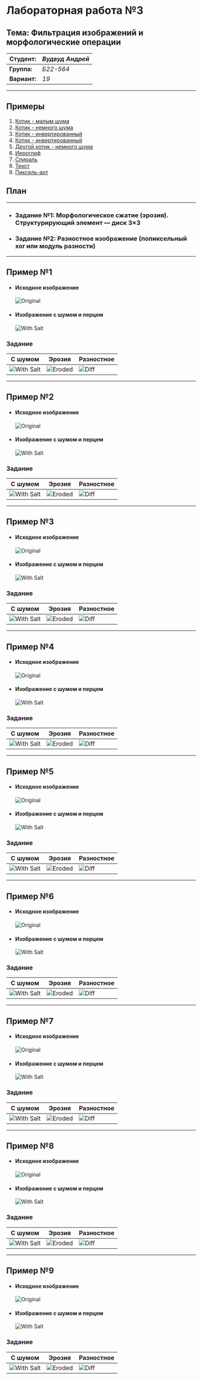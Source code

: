# Лабораторная работа №3

## Тема: Фильтрация изображений и морфологические операции

|**Студент:**|*Вудвуд Андрей*|
|------------|--------------|
|**Группа:** |*Б22-564*     |
|**Вариант:**|*19*           |
---

## Примеры

1. [Котик - малым шума](#ex1)
2. [Котик - немного шума](#ex2)
3. [Котик - инвертированный](#ex3)
4. [Котик - инвертированный](#ex4)
5. [Другой котик - немного шума](#ex5)
6. [Иероглиф](#ex6)
7. [Спираль](#ex7)
8. [Текст](#ex8)
9. [Пиксель-арт](#ex9)

## План

---

- ### Задание №1: Морфологическое сжатие (эрозия). Структурирующий элемент — диск 3×3

- ### Задание №2: Разностное изображение (попиксельный xor или модуль разности)

---

<a name="ex1"> <h2>Пример №1</h2> </a>

- #### Исходное изображение

    ![Original](original/cat.jpg)

- #### Изображение с шумом и перцем

    ![With Salt](with_salt/with_salt_0.5_0.05_cat.jpg)

### Задание

|**С шумом**|**Эрозия**|**Разностное**|
|-----------|----------|--------------|
|![With Salt](with_salt/with_salt_0.5_0.05_cat.jpg)|![Eroded](results/eroded/with_salt_0.5_0.05_cat_eroded.jpg)|![Diff](results/diff/with_salt_0.5_0.05_cat_diff.jpg)|

---

<a name="ex2"> <h2>Пример №2</h2> </a>

- #### Исходное изображение

    ![Original](original/cat.jpg)

- #### Изображение с шумом и перцем

    ![With Salt](with_salt/with_salt_0.5_0.3_cat.jpg)

### Задание

|**С шумом**|**Эрозия**|**Разностное**|
|-----------|----------|--------------|
|![With Salt](with_salt/with_salt_0.5_0.3_cat.jpg)|![Eroded](results/eroded/with_salt_0.5_0.3_cat_eroded.jpg)|![Diff](results/diff/with_salt_0.5_0.3_cat_diff.jpg)|

---

<a name="ex3"> <h2>Пример №3</h2> </a>

- #### Исходное изображение

    ![Original](original/cat_invert.jpg)

- #### Изображение с шумом и перцем

    ![With Salt](with_salt/with_salt_0.5_0.05_cat_invert.jpg)

### Задание

|**С шумом**|**Эрозия**|**Разностное**|
|-----------|----------|--------------|
|![With Salt](with_salt/with_salt_0.5_0.05_cat_invert.jpg)|![Eroded](results/eroded/with_salt_0.5_0.05_cat_invert_eroded.jpg)|![Diff](results/diff/with_salt_0.5_0.05_cat_invert_diff.jpg)|

---

<a name="ex4"> <h2>Пример №4</h2> </a>

- #### Исходное изображение

    ![Original](original/cat_invert.jpg)

- #### Изображение с шумом и перцем

    ![With Salt](with_salt/with_salt_0.5_0.3_cat_invert.jpg)

### Задание

|**С шумом**|**Эрозия**|**Разностное**|
|-----------|----------|--------------|
|![With Salt](with_salt/with_salt_0.5_0.3_cat_invert.jpg)|![Eroded](results/eroded/with_salt_0.5_0.3_cat_invert_eroded.jpg)|![Diff](results/diff/with_salt_0.5_0.3_cat_invert_diff.jpg)|

---

<a name="ex5"> <h2>Пример №5</h2> </a>

- #### Исходное изображение

    ![Original](original/cat2.jpg)

- #### Изображение с шумом и перцем

    ![With Salt](with_salt/with_salt_0.5_0.05_cat2.jpg)

### Задание

|**С шумом**|**Эрозия**|**Разностное**|
|-----------|----------|--------------|
|![With Salt](with_salt/with_salt_0.5_0.05_cat2.jpg)|![Eroded](results/eroded/with_salt_0.5_0.05_cat2_eroded.jpg)|![Diff](results/diff/with_salt_0.5_0.05_cat2_diff.jpg)|

---

<a name="ex6"> <h2>Пример №6</h2> </a>

- #### Исходное изображение

    ![Original](original/screen2.png)

- #### Изображение с шумом и перцем

    ![With Salt](with_salt/with_salt_0.5_0.09_screen2.png)

### Задание

|**С шумом**|**Эрозия**|**Разностное**|
|-----------|----------|--------------|
|![With Salt](with_salt/with_salt_0.5_0.09_screen2.png)|![Eroded](results/eroded/with_salt_0.5_0.09_screen2_eroded.jpg)|![Diff](results/diff/with_salt_0.5_0.09_screen2_diff.jpg)|

---

<a name="ex7"> <h2>Пример №7</h2> </a>

- #### Исходное изображение

    ![Original](original/spiral1.png)

- #### Изображение с шумом и перцем

    ![With Salt](with_salt/with_salt_0.5_0.1_spiral1.png)

### Задание

|**С шумом**|**Эрозия**|**Разностное**|
|-----------|----------|--------------|
|![With Salt](with_salt/with_salt_0.5_0.1_spiral1.png)|![Eroded](results/eroded/with_salt_0.5_0.1_spiral1_eroded.jpg)|![Diff](results/diff/with_salt_0.5_0.1_spiral1_diff.jpg)|

---

<a name="ex8"> <h2>Пример №8</h2> </a>

- #### Исходное изображение

    ![Original](original/text1.jpg)

- #### Изображение с шумом и перцем

    ![With Salt](with_salt/with_salt_0.5_0.1_text1.jpg)

### Задание

|**С шумом**|**Эрозия**|**Разностное**|
|-----------|----------|--------------|
|![With Salt](with_salt/with_salt_0.5_0.1_text1.jpg)|![Eroded](results/eroded/with_salt_0.5_0.1_text1_eroded.jpg)|![Diff](results/diff/with_salt_0.5_0.1_text1_diff.jpg)|

---

<a name="ex9"> <h2>Пример №9</h2> </a>

- #### Исходное изображение

    ![Original](original/pixel_art.jpg)

- #### Изображение с шумом и перцем

    ![With Salt](with_salt/with_salt_0.5_0.05_pixel_art.jpg)

### Задание

|**С шумом**|**Эрозия**|**Разностное**|
|-----------|----------|--------------|
|![With Salt](with_salt/with_salt_0.5_0.05_pixel_art.jpg)|![Eroded](results/eroded/with_salt_0.5_0.05_pixel_art_eroded.jpg)|![Diff](results/diff/with_salt_0.5_0.05_pixel_art_diff.jpg)|